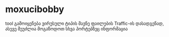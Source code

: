 # moxucibobby
tool გამოიყენება ვირუსული ტიპის მავნე ფაილების Traffic-ის დასადგენად,  ასევე შეუძლია მოგაწოდოთ სხვა პორტებზეც ინფორმაცია 
